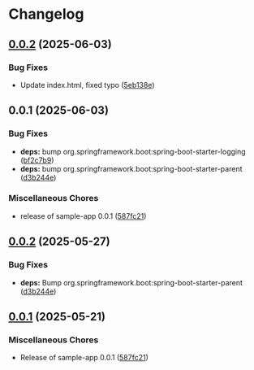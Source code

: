 # Changelog

## [0.0.2](https://github.com/stephanradel/github-unleashed-sample-app/compare/v0.0.1...v0.0.2) (2025-06-03)


### Bug Fixes

* Update index.html, fixed typo ([5eb138e](https://github.com/stephanradel/github-unleashed-sample-app/commit/5eb138e8848aacc949b5eaacc2a1178b4aa0dad9))

## 0.0.1 (2025-06-03)


### Bug Fixes

* **deps:** bump org.springframework.boot:spring-boot-starter-logging ([bf2c7b9](https://github.com/stephanradel/github-unleashed-sample-app/commit/bf2c7b90c9682861a56c7ab60b7b8b43c15c59e2))
* **deps:** bump org.springframework.boot:spring-boot-starter-parent ([d3b244e](https://github.com/stephanradel/github-unleashed-sample-app/commit/d3b244ea3b90dc0b27691d3768136dcd0f36f40a))


### Miscellaneous Chores

* release of sample-app 0.0.1 ([587fc21](https://github.com/stephanradel/github-unleashed-sample-app/commit/587fc2178f703b0bbd338d5969e7a07695e84eaa))

## [0.0.2](https://github.com/EBCONT-Conference/github-unleashed-sample-app/compare/v0.0.1...v0.0.2) (2025-05-27)


### Bug Fixes

* **deps:** Bump org.springframework.boot:spring-boot-starter-parent ([d3b244e](https://github.com/EBCONT-Conference/github-unleashed-sample-app/commit/d3b244ea3b90dc0b27691d3768136dcd0f36f40a))

## [0.0.1](https://github.com/EBCONT-Conference/github-unleashed-sample-app/compare/v0.0.1...v0.0.1) (2025-05-21)


### Miscellaneous Chores

* Release of sample-app 0.0.1 ([587fc21](https://github.com/EBCONT-Conference/github-unleashed-sample-app/commit/587fc2178f703b0bbd338d5969e7a07695e84eaa))
